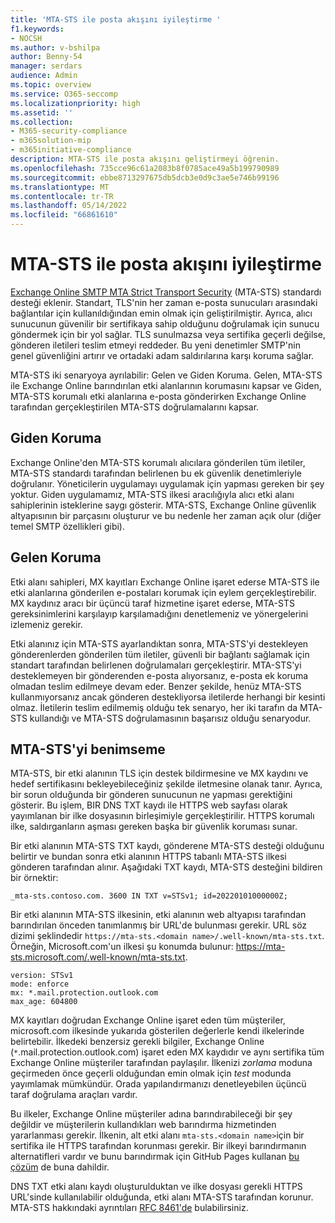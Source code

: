 ```yaml
---
title: 'MTA-STS ile posta akışını iyileştirme '
f1.keywords:
- NOCSH
ms.author: v-bshilpa
author: Benny-54
manager: serdars
audience: Admin
ms.topic: overview
ms.service: O365-seccomp
ms.localizationpriority: high
ms.assetid: ''
ms.collection:
- M365-security-compliance
- m365solution-mip
- m365initiative-compliance
description: MTA-STS ile posta akışını geliştirmeyi öğrenin.
ms.openlocfilehash: 735cce96c61a2083b8f0785ace49a5b199790989
ms.sourcegitcommit: ebbe8713297675db5dcb3e0d9c3ae5e746b99196
ms.translationtype: MT
ms.contentlocale: tr-TR
ms.lasthandoff: 05/14/2022
ms.locfileid: "66861610"
---
```

# <a name="enhancing-mail-flow-with-mta-sts"></a>MTA-STS ile posta akışını iyileştirme

[Exchange Online SMTP MTA Strict Transport Security](https://datatracker.ietf.org/doc/html/rfc8461) (MTA-STS) standardı desteği eklenir. Standart, TLS'nin her zaman e-posta sunucuları arasındaki bağlantılar için kullanıldığından emin olmak için geliştirilmiştir. Ayrıca, alıcı sunucunun güvenilir bir sertifikaya sahip olduğunu doğrulamak için sunucu göndermek için bir yol sağlar. TLS sunulmazsa veya sertifika geçerli değilse, gönderen iletileri teslim etmeyi reddeder. Bu yeni denetimler SMTP'nin genel güvenliğini artırır ve ortadaki adam saldırılarına karşı koruma sağlar.

MTA-STS iki senaryoya ayrılabilir: Gelen ve Giden Koruma. Gelen, MTA-STS ile Exchange Online barındırılan etki alanlarının korumasını kapsar ve Giden, MTA-STS korumalı etki alanlarına e-posta gönderirken Exchange Online tarafından gerçekleştirilen MTA-STS doğrulamalarını kapsar.

## <a name="outbound-protection"></a>Giden Koruma

Exchange Online'den MTA-STS korumalı alıcılara gönderilen tüm iletiler, MTA-STS standardı tarafından belirlenen bu ek güvenlik denetimleriyle doğrulanır. Yöneticilerin uygulamayı uygulamak için yapması gereken bir şey yoktur. Giden uygulamamız, MTA-STS ilkesi aracılığıyla alıcı etki alanı sahiplerinin isteklerine saygı gösterir. MTA-STS, Exchange Online güvenlik altyapısının bir parçasını oluşturur ve bu nedenle her zaman açık olur (diğer temel SMTP özellikleri gibi).

## <a name="inbound-protection"></a>Gelen Koruma

Etki alanı sahipleri, MX kayıtları Exchange Online işaret ederse MTA-STS ile etki alanlarına gönderilen e-postaları korumak için eylem gerçekleştirebilir. MX kaydınız aracı bir üçüncü taraf hizmetine işaret ederse, MTA-STS gereksinimlerini karşılayıp karşılamadığını denetlemeniz ve yönergelerini izlemeniz gerekir.

Etki alanınız için MTA-STS ayarlandıktan sonra, MTA-STS'yi destekleyen gönderenlerden gönderilen tüm iletiler, güvenli bir bağlantı sağlamak için standart tarafından belirlenen doğrulamaları gerçekleştirir. MTA-STS'yi desteklemeyen bir gönderenden e-posta alıyorsanız, e-posta ek koruma olmadan teslim edilmeye devam eder. Benzer şekilde, henüz MTA-STS kullanmıyorsanız ancak gönderen destekliyorsa iletilerde herhangi bir kesinti olmaz. İletilerin teslim edilmemiş olduğu tek senaryo, her iki tarafın da MTA-STS kullandığı ve MTA-STS doğrulamasının başarısız olduğu senaryodur.

## <a name="how-to-adopt-mta-sts"></a>MTA-STS'yi benimseme

MTA-STS, bir etki alanının TLS için destek bildirmesine ve MX kaydını ve hedef sertifikasını bekleyebileceğiniz şekilde iletmesine olanak tanır. Ayrıca, bir sorun olduğunda bir gönderen sunucunun ne yapması gerektiğini gösterir. Bu işlem, BIR DNS TXT kaydı ile HTTPS web sayfası olarak yayımlanan bir ilke dosyasının birleşimiyle gerçekleştirilir. HTTPS korumalı ilke, saldırganların aşması gereken başka bir güvenlik koruması sunar.

Bir etki alanının MTA-STS TXT kaydı, gönderene MTA-STS desteği olduğunu belirtir ve bundan sonra etki alanının HTTPS tabanlı MTA-STS ilkesi gönderen tarafından alınır. Aşağıdaki TXT kaydı, MTA-STS desteğini bildiren bir örnektir:

`_mta-sts.contoso.com. 3600 IN TXT v=STSv1; id=20220101000000Z;`

Bir etki alanının MTA-STS ilkesinin, etki alanının web altyapısı tarafından barındırılan önceden tanımlanmış bir URL'de bulunması gerekir. URL söz dizimi şeklindedir `https://mta-sts.<domain name>/.well-known/mta-sts.txt`. Örneğin, Microsoft.com'un ilkesi şu konumda bulunur: <https://mta-sts.microsoft.com/.well-known/mta-sts.txt>.

```text
version: STSv1
mode: enforce
mx: *.mail.protection.outlook.com
max_age: 604800
```

MX kayıtları doğrudan Exchange Online işaret eden tüm müşteriler, microsoft.com ilkesinde yukarıda gösterilen değerlerle kendi ilkelerinde belirtebilir. İlkedeki benzersiz gerekli bilgiler, Exchange Online (`*`.mail.protection.outlook.com) işaret eden MX kaydıdır ve aynı sertifika tüm Exchange Online müşteriler tarafından paylaşılır. İlkenizi *zorlama* moduna geçirmeden önce geçerli olduğundan emin olmak için *test* modunda yayımlamak mümkündür. Orada yapılandırmanızı denetleyebilen üçüncü taraf doğrulama araçları vardır.

Bu ilkeler, Exchange Online müşteriler adına barındırabileceği bir şey değildir ve müşterilerin kullandıkları web barındırma hizmetinden yararlanması gerekir. İlkenin, alt etki alanı `mta-sts.<domain name>`için bir sertifika ile HTTPS tarafından korunması gerekir. Bir ilkeyi barındırmanın alternatifleri vardır ve bunu barındırmak için GitHub Pages kullanan [bu çözüm](https://github.com/jpawlowski/mta-sts.template) de buna dahildir.

DNS TXT etki alanı kaydı oluşturulduktan ve ilke dosyası gerekli HTTPS URL'sinde kullanılabilir olduğunda, etki alanı MTA-STS tarafından korunur. MTA-STS hakkındaki ayrıntıları [RFC 8461'de](https://datatracker.ietf.org/doc/html/rfc8461) bulabilirsiniz.

